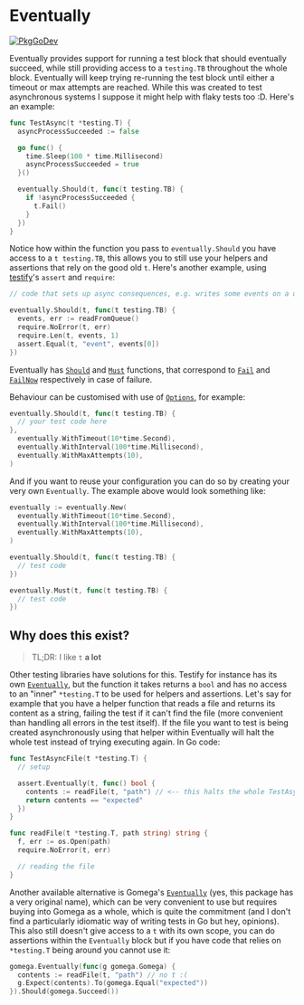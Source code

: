# Eventually

[![PkgGoDev](https://pkg.go.dev/badge/github.com/rentziass/eventually)](https://pkg.go.dev/github.com/rentziass/eventually)

Eventually provides support for running a test block that should eventually succeed, while still
providing access to a `testing.TB` throughout the whole block. Eventually will keep trying re-running
the test block until either a timeout or max attempts are reached. While this was created to test
asynchronous systems I suppose it might help with flaky tests too :D. Here's an example:

```go
func TestAsync(t *testing.T) {
  asyncProcessSucceeded := false

  go func() {
    time.Sleep(100 * time.Millisecond)
    asyncProcessSucceeded = true
  }()

  eventually.Should(t, func(t testing.TB) {
    if !asyncProcessSucceeded {
      t.Fail()
    }
  })
}
```

Notice how within the function you pass to `eventually.Should` you have access to a `t testing.TB`, this
allows you to still use your helpers and assertions that rely on the good old `t`. Here's another example,
using [testify](https://github.com/stretchr/testify)'s `assert` and `require`:

```go
// code that sets up async consequences, e.g. writes some events on a queue

eventually.Should(t, func(t testing.TB) {
  events, err := readFromQueue()
  require.NoError(t, err)
  require.Len(t, events, 1)
  assert.Equal(t, "event", events[0])
})

```

Eventually has [`Should`](https://pkg.go.dev/github.com/rentziass/eventually#Should) and [`Must`](https://pkg.go.dev/github.com/rentziass/eventually#Must) functions, that 
correspond to [`Fail`](https://pkg.go.dev/testing#T.Fail) and [`FailNow`](https://pkg.go.dev/testing#T.FailNow) respectively in case of failure.

Behaviour can be customised with use of [`Options`](https://pkg.go.dev/github.com/rentziass/eventually#Option), for example:

```go
eventually.Should(t, func(t testing.TB) {
  // your test code here
},
  eventually.WithTimeout(10*time.Second),
  eventually.WithInterval(100*time.Millisecond),
  eventually.WithMaxAttempts(10),
)
```

And if you want to reuse your configuration you can do so by creating your very own `Eventually`. The example above would look something like:

```go
eventually := eventually.New(
  eventually.WithTimeout(10*time.Second),
  eventually.WithInterval(100*time.Millisecond),
  eventually.WithMaxAttempts(10),
)

eventually.Should(t, func(t testing.TB) {
  // test code
})

eventually.Must(t, func(t testing.TB) {
  // test code
})
```

## Why does this exist?

> TL;DR: I like `t` **a lot**

Other testing libraries have solutions for this. Testify for instance has its own [`Eventually`](https://pkg.go.dev/github.com/stretchr/testify@v1.8.2/assert#Eventually), but
the function it takes returns a `bool` and has no access to an "inner" `*testing.T` to be used for helpers and assertions.
Let's say for example that you have a helper function that reads a file and returns its content as a string, failing the test if 
it can't find the file (more convenient than handling all errors in the test itself). If the file you want to test is being
created asynchronously using that helper within Eventually will halt the whole test instead of trying executing again. In Go code:

```go
func TestAsyncFile(t *testing.T) {
  // setup

  assert.Eventually(t, func() bool {
    contents := readFile(t, "path") // <-- this halts the whole TestAsyncFile, not just this Eventually run
    return contents == "expected"
  })
}

func readFile(t *testing.T, path string) string {
  f, err := os.Open(path)
  require.NoError(t, err)

  // reading the file
}
```

Another available alternative is Gomega's [`Eventually`](https://pkg.go.dev/github.com/onsi/gomega#Eventually) (yes, this package has a very original name), which can be very convenient to use but requires buying into Gomega as a whole, which is quite the commitment (and I don't find a particularly idiomatic way of writing tests in Go but hey, opinions). This also still doesn't give access to a `t` with its own scope, you can do assertions within the `Eventually` block but if you have code that relies on `*testing.T` being around you cannot use it:

```go
gomega.Eventually(func(g gomega.Gomega) {
  contents := readFile(t, "path") // no t :(
  g.Expect(contents).To(gomega.Equal("expected"))
}).Should(gomega.Succeed())
```
